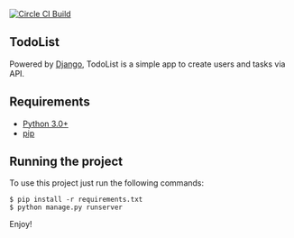 [![Circle CI Build][2]][1]

TodoList
-------

Powered by [Django](https://www.djangoproject.com/), TodoList is a simple app to create users and tasks via API.

Requirements
-------------------
* [Python 3.0+](https://www.python.org/downloads/)
* [pip](https://pypi.python.org/pypi/pip)

Running the project
-------------------
To use this project just run the following commands:

    $ pip install -r requirements.txt
    $ python manage.py runserver

Enjoy!

  [1]: https://circleci.com/gh/avenet/todolist/
  [2]: https://circleci.com/gh/avenet/todolist.svg?style=shield&circle-token=:circle-token
